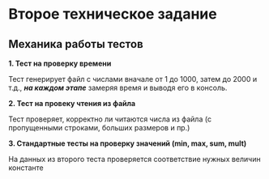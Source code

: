 # Второе техническое задание
## Механика работы тестов

**1. Тест на проверку времени**

Тест генерирует файл с числами вначале от 1 до 1000, затем до 2000 и т.д., ***на каждом этапе*** замеряя время и выводя его в консоль.

**2. Тест на провеку чтения из файла**

Тест проверяет, корректно ли читаются числа из файла (с пропущенными строками, больших размеров и пр.)

**3. Стандартные тесты на проверку значений (min, max, sum, mult)**

На данных из второго теста проверяется соответствие нужных величин константе
